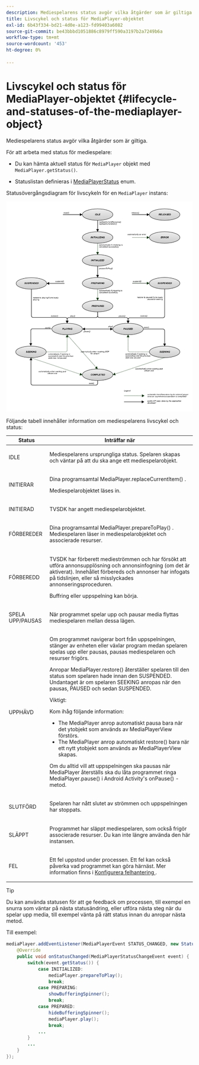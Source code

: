 ```yaml
---
description: Mediespelarens status avgör vilka åtgärder som är giltiga.
title: Livscykel och status för MediaPlayer-objektet
exl-id: 6b43f334-bd21-4d0e-a123-fd99403a6082
source-git-commit: be43bbbd1051886c8979ff590a3197b2a7249b6a
workflow-type: tm+mt
source-wordcount: '453'
ht-degree: 0%

---
```


# Livscykel och status för MediaPlayer-objektet {#lifecycle-and-statuses-of-the-mediaplayer-object}

Mediespelarens status avgör vilka åtgärder som är giltiga.

För att arbeta med status för mediespelare:

* Du kan hämta aktuell status för `MediaPlayer` objekt med `MediaPlayer.getStatus()`.

* Statuslistan definieras i [MediaPlayerStatus](https://help.adobe.com/en_US/primetime/api/psdk/javadoc_2.7/com/adobe/mediacore/MediaPlayerStatus.html) enum.

Statusövergångsdiagram för livscykeln för en `MediaPlayer` instans:
<!--<a id="fig_A6425F24C7734DC681D992859D2A6743"></a>-->

![](assets/media_player_statuses.png)

Följande tabell innehåller information om mediespelarens livscykel och status:

<table id="table_82757A0043EB4AACA474E6B30326A6B7"> 
 <thead> 
  <tr> 
   <th colname="col1" class="entry"> Status </th> 
   <th colname="col2" class="entry"> Inträffar när </th> 
  </tr> 
 </thead>
 <tbody> 
  <tr> 
   <td colname="col1"> IDLE </td> 
   <td colname="col2"> <p>Mediespelarens ursprungliga status. Spelaren skapas och väntar på att du ska ange ett mediespelarobjekt. </p> </td> 
  </tr> 
  <tr> 
   <td colname="col1"> INITIERAR </td> 
   <td colname="col2"> <p>Dina programsamtal <span class="codeph"> MediaPlayer.replaceCurrentItem() </span>. </p> <p>Mediespelarobjektet läses in. </p> </td> 
  </tr> 
  <tr> 
   <td colname="col1"> INITIERAD </td> 
   <td colname="col2"> <p>TVSDK har angett mediespelarobjektet. </p> </td> 
  </tr> 
  <tr> 
   <td colname="col1"> FÖRBEREDER </td> 
   <td colname="col2"> <p>Dina programsamtal <span class="codeph"> MediaPlayer.prepareToPlay() </span>. Mediespelaren läser in mediespelarobjektet och associerade resurser. </p> </td> 
  </tr> 
  <tr> 
   <td colname="col1"> FÖRBEREDD </td> 
   <td colname="col2"> <p>TVSDK har förberett medieströmmen och har försökt att utföra annonsupplösning och annonsinfogning (om det är aktiverat). Innehållet förbereds och annonser har infogats på tidslinjen, eller så misslyckades annonseringsproceduren. </p> <p>Buffring eller uppspelning kan börja. </p> </td> 
  </tr> 
  <tr> 
   <td colname="col1"> SPELA UPP/PAUSAS </td> 
   <td colname="col2"> <p>När programmet spelar upp och pausar media flyttas mediespelaren mellan dessa lägen. </p> </td> 
  </tr> 
  <tr> 
   <td colname="col1"> UPPHÄVD </td> 
   <td colname="col2"> <p>Om programmet navigerar bort från uppspelningen, stänger av enheten eller växlar program medan spelaren spelas upp eller pausas, pausas mediespelaren och resurser frigörs. </p> <p>Anropar <span class="codeph"> MediaPlayer.restore() </span> återställer spelaren till den status som spelaren hade innan den SUSPENDED. Undantaget är om spelaren SEEKING anropas när den pausas, PAUSED och sedan SUSPENDED. </p> <p>Viktigt:  <p>Kom ihåg följande information: 
      <ul id="ul_1B21668994D1474AAA0BE839E0D69B00"> 
       <li id="li_08459A3AB03C45588D73FA162C27A56C">The <span class="codeph"> MediaPlayer </span> anrop automatiskt <span class="codeph"> pausa </span> bara när det ytobjekt som används av <span class="codeph"> MediaPlayerView </span> förstörs. </li> 
       <li id="li_B9926AA2E7B9441490F37D24AE2678A1">The <span class="codeph"> MediaPlayer </span> anrop automatiskt <span class="codeph"> restore() </span> bara när ett nytt ytobjekt som används av <span class="codeph"> MediaPlayerView </span> skapas. </li> 
      </ul> </p> </p> <p>Om du alltid vill att uppspelningen ska pausas när MediaPlayer återställs ska du låta programmet ringa <span class="codeph"> MediaPlayer.pause() </span> i Android Activity's <span class="codeph"> onPause() </span> -metod. </p> </td> 
  </tr> 
  <tr> 
   <td colname="col1"> SLUTFÖRD </td> 
   <td colname="col2"> <p>Spelaren har nått slutet av strömmen och uppspelningen har stoppats. </p> </td> 
  </tr> 
  <tr> 
   <td colname="col1"> SLÄPPT </td> 
   <td colname="col2"> <p>Programmet har släppt mediespelaren, som också frigör associerade resurser. Du kan inte längre använda den här instansen. </p> </td> 
  </tr> 
  <tr> 
   <td colname="col1"> FEL </td> 
   <td colname="col2"> <p>Ett fel uppstod under processen. Ett fel kan också påverka vad programmet kan göra härnäst. Mer information finns i <a href="../../../tvsdk-2.7-for-android/content-playback-options/t-psdk-android-2.7-error-handling-set-up.md#set-up-error-handling" format="dita" scope="local"> Konfigurera felhantering </a>. </p> </td> 
  </tr> 
 </tbody> 
</table>

>[!TIP]
>
>Du kan använda statusen för att ge feedback om processen, till exempel en snurra som väntar på nästa statusändring, eller utföra nästa steg när du spelar upp media, till exempel vänta på rätt status innan du anropar nästa metod.

Till exempel:

```java
mediaPlayer.addEventListener(MediaPlayerEvent STATUS_CHANGED, new StatusChangeEventListener() { 
    @Override  
    public void onStatusChanged(MediaPlayerStatusChangeEvent event) { 
        switch(event.getStatus()) { 
            case INITIALIZED: 
                mediaPlayer.prepareToPlay(); 
                break; 
            case PREPARING: 
                showBufferingSpinner(); 
                break; 
            case PREPARED: 
                hideBufferingSpinner(); 
                mediaPlayer.play(); 
                break; 
            ...                
        } 
        ... 
    } 
}); 
```
